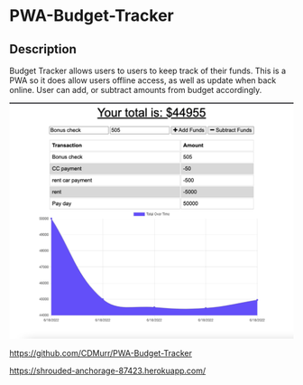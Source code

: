 # PWA-Budget-Tracker

## Description
Budget Tracker allows users to users to keep track of their funds. This is a PWA so it does allow users offline access, as well as update when back online. User can add, or subtract amounts from budget accordingly.



![screenshot](/public/Screen%20Shot%202022-06-18%20at%2011.07.29%20AM.png)


https://github.com/CDMurr/PWA-Budget-Tracker

https://shrouded-anchorage-87423.herokuapp.com/